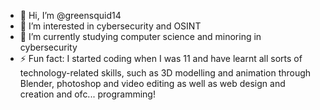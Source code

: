 - 👋 Hi, I’m @greensquid14
- 👀 I’m interested in cybersecurity and OSINT
- 🌱 I’m currently studying computer science and minoring in cybersecurity
- ⚡ Fun fact: I started coding when I was 11 and have learnt all sorts of technology-related skills, such as 3D modelling and animation through Blender,
  photoshop and video editing as well as web design and creation and ofc... programming!
